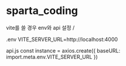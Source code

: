 # sparta_coding

vite를 쓸 경우 env와 api 설정 / 

.env
VITE_SERVER_URL=http://localhost:4000

api.js
const instance = axios.create({
    baseURL: import.meta.env.VITE_SERVER_URL
})
